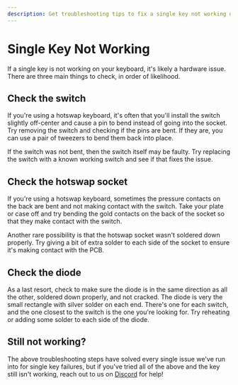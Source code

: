 ```yaml
---
description: Get troubleshooting tips to fix a single key not working on your keyboard.
---
```


# Single Key Not Working

If a single key is not working on your keyboard, it's likely a hardware issue. There are three main things to check, in order of likelihood.

## Check the switch

If you're using a hotswap keyboard, it's often that you'll install the switch slightly off-center and cause a pin to bend instead of going into the socket. Try removing the switch and checking if the pins are bent. If they are, you can use a pair of tweezers to bend them back into place.

If the switch was not bent, then the switch itself may be faulty. Try replacing the switch with a known working switch and see if that fixes the issue.

## Check the hotswap socket

If you're using a hotswap keyboard, sometimes the pressure contacts on the back are bent and not making contact with the switch. Take your plate or case off and try bending the gold contacts on the back of the socket so that they make contact with the switch.

Another rare possibility is that the hotswap socket wasn't soldered down properly. Try giving a bit of extra solder to each side of the socket to ensure it's making contact with the PCB.

## Check the diode

As a last resort, check to make sure the diode is in the same direction as all the other, soldered down properly, and not cracked. The diode is very the small rectangle with silver solder on each end. There's one for each switch, and the one closest to the switch is the one you're looking for. Try reheating or adding some solder to each side of the diode.

## Still not working?

The above troubleshooting steps have solved every single issue we've run into for single key failures, but if you've tried all of the above and the key still isn't working, reach out to us on [Discord](https://typeractive.xyz/discord) for help!
